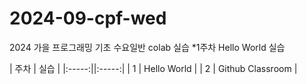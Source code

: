 # 2024-09-cpf-wed
2024 가을 프로그래밍 기초 수요일반 colab 실습
*1주차 Hello World 실습

| 주차 | 실습 |
|:-----:||:-----:|
| 1  | Hello World |
| 2 | Github Classroom |